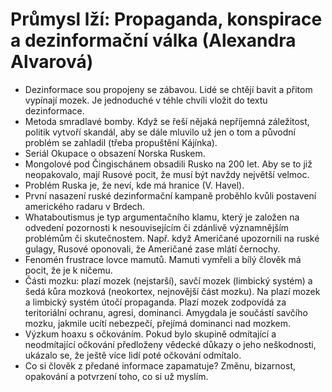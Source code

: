 # Průmysl lží:  Propaganda, konspirace a dezinformační válka (Alexandra Alvarová)
* Dezinformace sou propojeny se zábavou. Lidé se chtějí bavit a přitom vypínají mozek. Je jednoduché v téhle chvíli vložit do textu dezinformace.
* Metoda smradlavé bomby. Když se řeší nějaká nepříjemná záležitost, politik vytvoří skandál, aby se dále mluvilo už jen o tom a původní problém se zahladil (třeba propuštění Kájínka).
* Seriál Okupace o obsazení Norska Ruskem.
* Mongolové pod Čingischánem obsadili Rusko na 200 let. Aby se to již neopakovalo, mají Rusové pocit, že musí být navždy největší velmoc.
* Problém Ruska je, že neví, kde má hranice (V. Havel).
* První nasazení ruské dezinformační kampaně proběhlo kvůli postavení amerického radaru v Brdech.
* Whataboutismus je typ argumentačního klamu, který je založen na odvedení pozornosti k nesouvisejícím či zdánlivě významnějším problémům či skutečnostem. Např. když Američané upozornili na ruské gulagy, Rusové oponovali, že Američané zase mlátí černochy.
* Fenomén frustrace lovce mamutů. Mamuti vymřeli a bílý člověk má pocit, že je k ničemu.
* Části mozku: plazí mozek (nejstarší), savčí mozek (limbický systém) a šedá kůra mozková (neokortex, nejnovější část mozku). Na plazí mozek a limbický systém útočí propaganda. Plazí mozek zodpovídá za teritoriální ochranu, agresi, dominanci. Amygdala je součástí savčího mozku, jakmile ucítí nebezpečí, přejímá dominanci nad mozkem.
* Výzkum hoaxu s očkováním. Pokud bylo skupině odmítající a neodmítající očkování předloženy vědecké důkazy o jeho neškodnosti, ukázalo se, že ještě více lidí poté očkování odmítalo.
* Co si člověk z předané informace zapamatuje? Změnu, bizarnost, opakování a potvrzení toho, co si už myslím.
